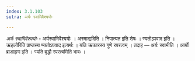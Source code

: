 ```yaml
---
index: 3.1.103
sutra: अर्यः स्वामिवैश्ययोः

---
```

_अर्यः स्वामिवैश्ययोः_ - अर्यस्वामिवैश्ययोः । अस्माद्यदिति । निपात्यत इति शेषः । ण्यतोऽपवाद इति ।ऋहलो॑रिति प्राप्तस्य ण्यतोऽपवाद इत्यर्थः । यति ऋकारस्य गुणे रपरत्वम् । तदाह —  अर्यः स्वामीति । आर्यो ब्राआहृण इति । ण्यति वृद्धौ रपरत्वमिति भावः । 